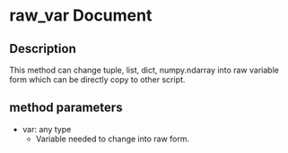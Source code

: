 # raw_var Document

## Description
This method can change tuple, list, dict, numpy.ndarray into raw variable form which can be directly copy to other script.

## method parameters
* var: any type
  * Variable needed to change into raw form.
